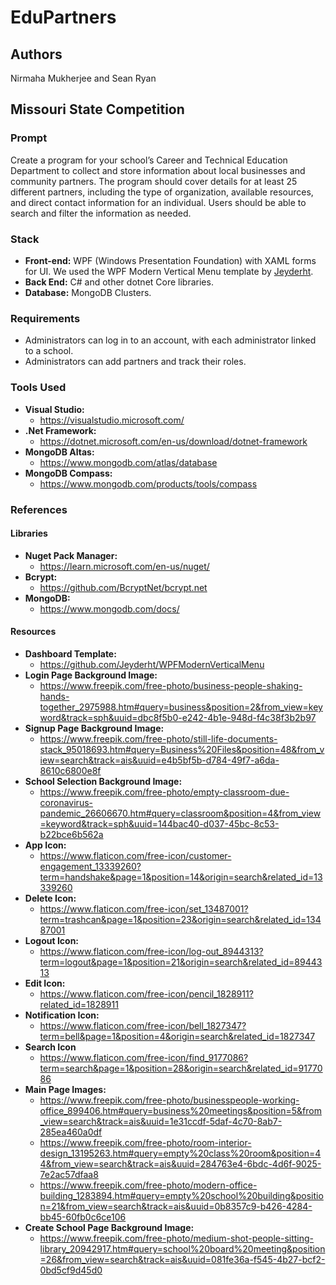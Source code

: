 # EduPartners

## Authors
Nirmaha Mukherjee and Sean Ryan

## Missouri State Competition

### Prompt
Create a program for your school’s Career and Technical Education Department to collect and store information about local businesses and community partners. The program should cover details for at least 25 different partners, including the type of organization, available resources, and direct contact information for an individual. Users should be able to search and filter the information as needed.

### Stack
* **Front-end:** WPF (Windows Presentation Foundation) with XAML forms for UI. We used the WPF Modern Vertical Menu template by [Jeyderht](https://github.com/Jeyderht/WPFModernVerticalMenu).
* **Back End:** C# and other dotnet Core libraries.
* **Database:** MongoDB Clusters.

### Requirements
- Administrators can log in to an account, with each administrator linked to a school.
- Administrators can add partners and track their roles.

### Tools Used
- **Visual Studio:**
  - https://visualstudio.microsoft.com/
- **.Net Framework:**
  - https://dotnet.microsoft.com/en-us/download/dotnet-framework
- **MongoDB Altas:**
  - https://www.mongodb.com/atlas/database
- **MongoDB Compass:**
  - https://www.mongodb.com/products/tools/compass

### References

#### Libraries
- **Nuget Pack Manager:**
  - https://learn.microsoft.com/en-us/nuget/
- **Bcrypt:**
  - https://github.com/BcryptNet/bcrypt.net
- **MongoDB:**
  - https://www.mongodb.com/docs/

#### Resources
- **Dashboard Template:**
  - https://github.com/Jeyderht/WPFModernVerticalMenu
- **Login Page Background Image:**
  - https://www.freepik.com/free-photo/business-people-shaking-hands-together_2975988.htm#query=business&position=2&from_view=keyword&track=sph&uuid=dbc8f5b0-e242-4b1e-948d-f4c38f3b2b97
- **Signup Page Background Image:**
  - https://www.freepik.com/free-photo/still-life-documents-stack_95018693.htm#query=Business%20Files&position=48&from_view=search&track=ais&uuid=e4b5bf5b-d784-49f7-a6da-8610c6800e8f
- **School Selection Background Image:**
  - https://www.freepik.com/free-photo/empty-classroom-due-coronavirus-pandemic_26606670.htm#query=classroom&position=4&from_view=keyword&track=sph&uuid=144bac40-d037-45bc-8c53-b22bce6b562a
- **App Icon:**
  - https://www.flaticon.com/free-icon/customer-engagement_13339260?term=handshake&page=1&position=14&origin=search&related_id=13339260
- **Delete Icon:**
  - https://www.flaticon.com/free-icon/set_13487001?term=trashcan&page=1&position=23&origin=search&related_id=13487001
- **Logout Icon:**
  - https://www.flaticon.com/free-icon/log-out_8944313?term=logout&page=1&position=21&origin=search&related_id=8944313
- **Edit Icon:**
  - https://www.flaticon.com/free-icon/pencil_1828911?related_id=1828911
- **Notification Icon:**
  - https://www.flaticon.com/free-icon/bell_1827347?term=bell&page=1&position=4&origin=search&related_id=1827347
- **Search Icon**
  - https://www.flaticon.com/free-icon/find_9177086?term=search&page=1&position=28&origin=search&related_id=9177086 
- **Main Page Images:**
  - https://www.freepik.com/free-photo/businesspeople-working-office_899406.htm#query=business%20meetings&position=5&from_view=search&track=ais&uuid=1e31ccdf-5daf-4c70-8ab7-285ea460a0df
  - https://www.freepik.com/free-photo/room-interior-design_13195263.htm#query=empty%20class%20room&position=44&from_view=search&track=ais&uuid=284763e4-6bdc-4d6f-9025-7e2ac57dfaa8
  - https://www.freepik.com/free-photo/modern-office-building_1283894.htm#query=empty%20school%20building&position=21&from_view=search&track=ais&uuid=0b8357c9-b426-4284-bb45-60fb0c6ce106
- **Create School Page Background Image:**
  - https://www.freepik.com/free-photo/medium-shot-people-sitting-library_20942917.htm#query=school%20board%20meeting&position=26&from_view=search&track=ais&uuid=081fe36a-f545-4b27-bcf2-0bd5cf9d45d0
